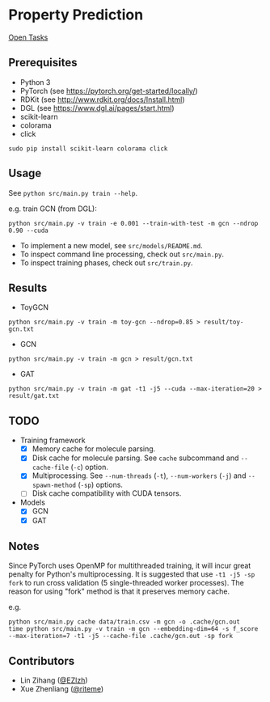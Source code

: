 # Property Prediction

[Open Tasks](https://www.aicures.mit.edu/tasks)

## Prerequisites

* Python 3
* PyTorch (see <https://pytorch.org/get-started/locally/>)
* RDKit (see <http://www.rdkit.org/docs/Install.html>)
* DGL (see <https://www.dgl.ai/pages/start.html>)
* scikit-learn
* colorama
* click

```
sudo pip install scikit-learn colorama click
```

## Usage

See `python src/main.py train --help`.

e.g. train GCN (from DGL):

```
python src/main.py -v train -e 0.001 --train-with-test -m gcn --ndrop 0.90 --cuda
```

* To implement a new model, see `src/models/README.md`.
* To inspect command line processing, check out `src/main.py`.
* To inspect training phases, check out `src/train.py`.

## Results

* ToyGCN

```
python src/main.py -v train -m toy-gcn --ndrop=0.85 > result/toy-gcn.txt
```

* GCN

```
python src/main.py -v train -m gcn > result/gcn.txt
```

* GAT

```
python src/main.py -v train -m gat -t1 -j5 --cuda --max-iteration=20 > result/gat.txt
```

## TODO

* Training framework
    * [x] Memory cache for molecule parsing.
    * [x] Disk cache for molecule parsing. See `cache` subcommand and `--cache-file` (`-c`) option.
    * [x] Multiprocessing. See `--num-threads` (`-t`), `--num-workers` (`-j`) and `--spawn-method` (`-sp`) options.
    * [ ] Disk cache compatibility with CUDA tensors.
* Models
    * [x] GCN
    * [x] GAT

## Notes

Since PyTorch uses OpenMP for multithreaded training, it will incur great penalty for Python's multiprocessing. It is suggested that use `-t1 -j5 -sp fork` to run cross validation (5 single-threaded worker processes). The reason for using "fork" method is that it preserves memory cache.

e.g.

```
python src/main.py cache data/train.csv -m gcn -o .cache/gcn.out
time python src/main.py -v train -m gcn --embedding-dim=64 -s f_score --max-iteration=7 -t1 -j5 --cache-file .cache/gcn.out -sp fork
```

## Contributors

* Lin Zihang ([@EZlzh](https://github.com/EZlzh))
* Xue Zhenliang ([@riteme](https://github.com/riteme))